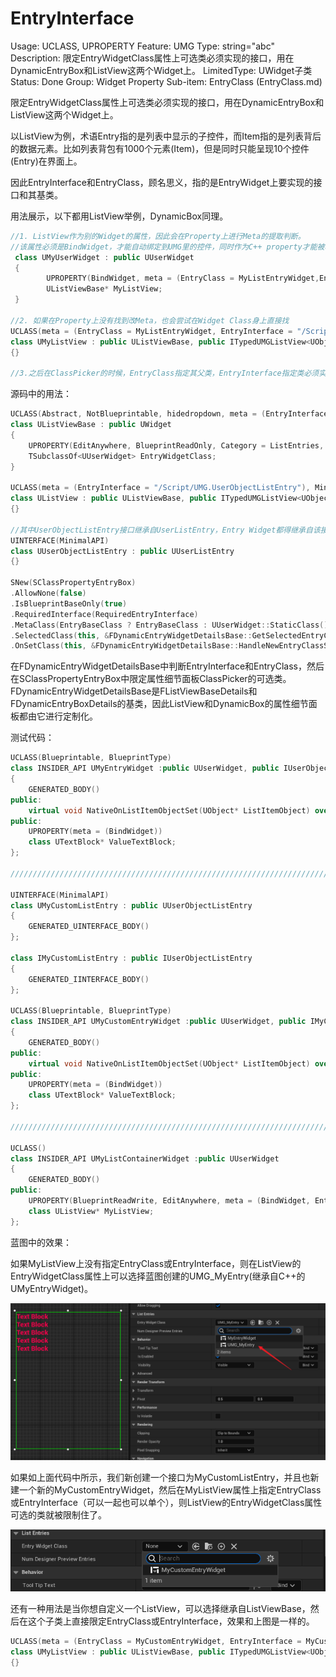 # EntryInterface

Usage: UCLASS, UPROPERTY
Feature: UMG
Type: string="abc"
Description: 限定EntryWidgetClass属性上可选类必须实现的接口，用在DynamicEntryBox和ListView这两个Widget上。
LimitedType: UWidget子类
Status: Done
Group: Widget Property
Sub-item: EntryClass (EntryClass.md)

限定EntryWidgetClass属性上可选类必须实现的接口，用在DynamicEntryBox和ListView这两个Widget上。

以ListView为例，术语Entry指的是列表中显示的子控件，而Item指的是列表背后的数据元素。比如列表背包有1000个元素(Item)，但是同时只能呈现10个控件(Entry)在界面上。

因此EntryInterface和EntryClass，顾名思义，指的是EntryWidget上要实现的接口和其基类。

用法展示，以下都用ListView举例，DynamicBox同理。

```cpp
//1. ListView作为别的Widget的属性，因此会在Property上进行Meta的提取判断。
//该属性必须是BindWidget，才能自动绑定到UMG里的控件，同时作为C++ property才能被枚举到。
 class UMyUserWidget : public UUserWidget
 {
		UPROPERTY(BindWidget, meta = (EntryClass = MyListEntryWidget,EntryInterface = MyUserListEntry ))
		UListViewBase* MyListView;
 }

//2. 如果在Property上没有找到改Meta，也会尝试在Widget Class身上直接找
UCLASS(meta = (EntryClass = MyListEntryWidget, EntryInterface = "/Script/UMG.UserObjectListEntry"))
class UMyListView : public UListViewBase, public ITypedUMGListView<UObject*>
{}

//3.之后在ClassPicker的时候，EntryClass指定其父类，EntryInterface指定类必须实现的接口
```

源码中的用法：

```cpp
UCLASS(Abstract, NotBlueprintable, hidedropdown, meta = (EntryInterface = UserListEntry), MinimalAPI)
class UListViewBase : public UWidget
{
	UPROPERTY(EditAnywhere, BlueprintReadOnly, Category = ListEntries, meta = (DesignerRebuild, AllowPrivateAccess = true, MustImplement = "/Script/UMG.UserListEntry"))
	TSubclassOf<UUserWidget> EntryWidgetClass;
}

UCLASS(meta = (EntryInterface = "/Script/UMG.UserObjectListEntry"), MinimalAPI)
class UListView : public UListViewBase, public ITypedUMGListView<UObject*>
{}

//其中UserObjectListEntry接口继承自UserListEntry，Entry Widget都得继承自该接口。
UINTERFACE(MinimalAPI)
class UUserObjectListEntry : public UUserListEntry
{}

SNew(SClassPropertyEntryBox)
.AllowNone(false)
.IsBlueprintBaseOnly(true)
.RequiredInterface(RequiredEntryInterface)
.MetaClass(EntryBaseClass ? EntryBaseClass : UUserWidget::StaticClass())
.SelectedClass(this, &FDynamicEntryWidgetDetailsBase::GetSelectedEntryClass)
.OnSetClass(this, &FDynamicEntryWidgetDetailsBase::HandleNewEntryClassSelected)
```

在FDynamicEntryWidgetDetailsBase中判断EntryInterface和EntryClass，然后在SClassPropertyEntryBox中限定属性细节面板ClassPicker的可选类。FDynamicEntryWidgetDetailsBase是FListViewBaseDetails和FDynamicEntryBoxDetails的基类，因此ListView和DynamicBox的属性细节面板都由它进行定制化。

测试代码：

```cpp
UCLASS(Blueprintable, BlueprintType)
class INSIDER_API UMyEntryWidget :public UUserWidget, public IUserObjectListEntry
{
	GENERATED_BODY()
public:
	virtual void NativeOnListItemObjectSet(UObject* ListItemObject) override;
public:
	UPROPERTY(meta = (BindWidget))
	class UTextBlock* ValueTextBlock;
};

//////////////////////////////////////////////////////////////////////////

UINTERFACE(MinimalAPI)
class UMyCustomListEntry : public UUserObjectListEntry
{
	GENERATED_UINTERFACE_BODY()
};

class IMyCustomListEntry : public IUserObjectListEntry
{
	GENERATED_IINTERFACE_BODY()
};

UCLASS(Blueprintable, BlueprintType)
class INSIDER_API UMyCustomEntryWidget :public UUserWidget, public IMyCustomListEntry
{
	GENERATED_BODY()
public:
	virtual void NativeOnListItemObjectSet(UObject* ListItemObject) override;
public:
	UPROPERTY(meta = (BindWidget))
	class UTextBlock* ValueTextBlock;
};

//////////////////////////////////////////////////////////////////////////

UCLASS()
class INSIDER_API UMyListContainerWidget :public UUserWidget
{
	GENERATED_BODY()
public:
	UPROPERTY(BlueprintReadWrite, EditAnywhere, meta = (BindWidget, EntryClass = MyCustomEntryWidget, EntryInterface = MyCustomListEntry))
	class UListView* MyListView;
};
```

蓝图中的效果：

如果MyListView上没有指定EntryClass或EntryInterface，则在ListView的EntryWidgetClass属性上可以选择蓝图创建的UMG_MyEntry(继承自C++的UMyEntryWidget)。

![Untitled](EntryInterface/Untitled.png)

如果如上面代码中所示，我们新创建一个接口为MyCustomListEntry，并且也新建一个新的MyCustomEntryWidget，然后在MyListView属性上指定EntryClass或EntryInterface（可以一起也可以单个），则ListView的EntryWidgetClass属性可选的类就被限制住了。

![Untitled](EntryInterface/Untitled%201.png)

还有一种用法是当你想自定义一个ListView，可以选择继承自ListViewBase，然后在这个子类上直接限定EntryClass或EntryInterface，效果和上图是一样的。

```cpp
UCLASS(meta = (EntryClass = MyCustomEntryWidget, EntryInterface = MyCustomListEntry))
class UMyListView : public UListViewBase, public ITypedUMGListView<UObject*>
{}
```